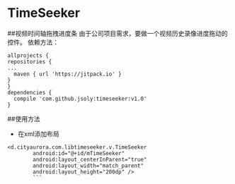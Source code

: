 # TimeSeeker
##视频时间轴拖拽进度条
由于公司项目需求，要做一个视频历史录像进度拖动的控件。
依赖方法：
``` 
allprojects {
repositories {
...
  maven { url 'https://jitpack.io' }
}
}
dependencies {
  compile 'com.github.jsoly:timeseeker:v1.0'
}
```
##使用方法
* 在xml添加布局
```
<d.cityaurora.com.libtimeseeker.v.TimeSeeker
        android:id="@+id/mTimeSeeker"
        android:layout_centerInParent="true"
        android:layout_width="match_parent"
        android:layout_height="200dp" />
        ```
